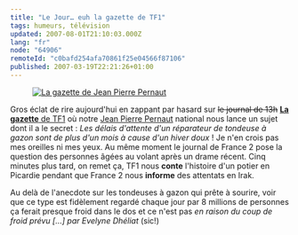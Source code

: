 ```yaml
---
title: "Le Jour… euh la gazette de TF1"
tags: humeurs, télévision
updated: 2007-08-01T21:10:03.000Z
lang: "fr"
node: "64906"
remoteId: "c0bafd254afa70861f25e04566f87106"
published: 2007-03-19T22:21:26+01:00
---
```




<figure class="object-left"><a href="/images/la-gazette-de-jean-pierre-pernaut.png"><img src="/images//la-gazette-de-jean-pierre-pernaut.png" alt="La gazette de Jean Pierre Pernaut">
</a></figure>


Gros éclat de rire aujourd'hui en zappant par hasard sur <strike>le journal de 13h</strike>
[**La gazette** de TF1](http://videos.tf1.fr/video/news/) où notre [Jean Pierre Pernaut](http://fr.wikipedia.org/wiki/Jean-Pierre_Pernaut) national nous lance un sujet dont il a le secret : *Les délais d'attente d'un réparateur de tondeuse à gazon sont de plus d'un mois à cause d'un hiver doux* ! Je n'en crois pas mes oreilles ni mes yeux. Au même moment le journal de France 2 pose la question des personnes âgées au volant après un drame récent. Cinq minutes plus tard, on remet ça, TF1 nous **conte** l'histoire d'un potier en Picardie pendant que France 2 nous **informe** des attentats en Irak.


Au delà de l'anecdote sur les tondeuses à gazon qui prête à sourire, voir que ce type est fidèlement regardé chaque jour par 8 millions de personnes ça ferait presque froid dans le dos et ce n'est pas *en raison du coup de froid prévu […] par Evelyne Dhéliat* (sic!)

